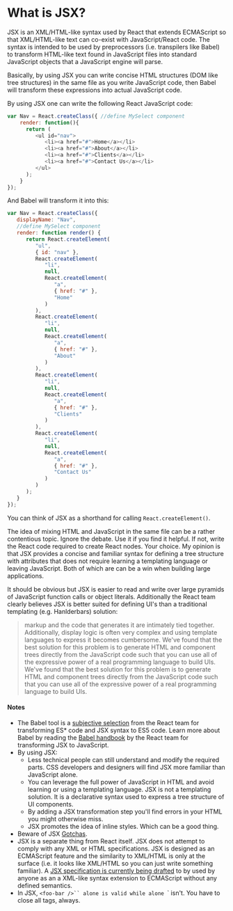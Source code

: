 # What is JSX?

JSX is an XML/HTML-like syntax used by React that extends ECMAScript so that XML/HTML-like text can co-exist with JavaScript/React code. The syntax is intended to be used by preprocessors (i.e. transpilers like Babel) to transform HTML-like text found in JavaScript files into standard JavaScript objects that a JavaScript engine will parse.

Basically, by using JSX you can write concise HTML structures (DOM like tree structures) in the same file as you write JavaScript code, then Babel will transform these expressions into actual JavaScript code.

By using JSX one can write the following React JavaScript code:

```js
var Nav = React.createClass({ //define MySelect component
    render: function(){
      return ( 
         <ul id="nav">
            <li><a href="#">Home</a></li>
            <li><a href="#">About</a></li>
            <li><a href="#">Clients</a></li>
            <li><a href="#">Contact Us</a></li>
         </ul>
      );
    }
});
```

And Babel will transform it into this:

```js
var Nav = React.createClass({
   displayName: "Nav",
   //define MySelect component
   render: function render() {
      return React.createElement(
         "ul",
         { id: "nav" },
         React.createElement(
            "li",
            null,
            React.createElement(
               "a",
               { href: "#" },
               "Home"
            )
         ),
         React.createElement(
            "li",
            null,
            React.createElement(
               "a",
               { href: "#" },
               "About"
            )
         ),
         React.createElement(
            "li",
            null,
            React.createElement(
               "a",
               { href: "#" },
               "Clients"
            )
         ),
         React.createElement(
            "li",
            null,
            React.createElement(
               "a",
               { href: "#" },
               "Contact Us"
            )
         )
      );
   }
});
```

You can think of JSX as a shorthand for calling `React.createElement()`.

The idea of mixing HTML and JavaScript in the same file can be a rather contentious topic. Ignore the debate. Use it if you find it helpful. If not, write the React code required to create React nodes. Your choice. My opinion is that JSX provides a concise and familiar syntax for defining a tree structure with attributes that does not require learning a templating language or leaving JavaScript. Both of which are can be a win when building large applications.

 It should be obvious but JSX is easier to read and write over large pyramids of JavaScript function calls or object literals. Additionally the React team clearly believes JSX is better suited for defining UI's than a traditional templating (e.g. Hanlderbars) solution: 

 > markup and the code that generates it are intimately tied together. Additionally, display logic is often very complex and using template languages to express it becomes cumbersome. We've found that the best solution for this problem is to generate HTML and component trees directly from the JavaScript code such that you can use all of the expressive power of a real programming language to build UIs. We've found that the best solution for this problem is to generate HTML and component trees directly from the JavaScript code such that you can use all of the expressive power of a real programming language to build UIs.
 > 

#### Notes


* The Babel tool is a [subjective selection](https://facebook.github.io/react/blog/2015/09/10/react-v0.14-rc1.html#compiler-optimizations) from the React team for transforming ES* code and JSX syntax to ES5 code. Learn more about Babel by reading the [Babel handbook](https://github.com/thejameskyle/babel-handbook/blob/master/translations/en/user-handbook.md) by the React team for transforming JSX to JavaScript.
* By using JSX:
    * Less technical people can still understand and modify the required parts. CSS developers and designers will find JSX more familiar than JavaScript alone.
    * You can leverage the full power of JavaScript in HTML and avoid learning or using a templating language. JSX is not a templating solution. It is a declarative syntax used to express a tree structure of UI components.
    * By adding a JSX transformation step you'll find errors in your HTML you might otherwise miss.
    * JSX promotes the idea of inline styles. Which can be a good thing.
* Beware of JSX [Gotchas](http://facebook.github.io/react/docs/jsx-gotchas.html).
* JSX is a separate thing from React itself. JSX does not attempt to comply with any XML or HTML specifications. JSX is designed as an ECMAScript feature and the similarity to XML/HTML is only at the surface (i.e. it looks like XML/HTML so you can just write something familiar). A [JSX specification is currently being drafted](https://facebook.github.io/jsx/) to by used by anyone as an a XML-like syntax extension to ECMAScript without any defined semantics.
* In JSX, `<foo-bar />`` alone is valid while alone `<foo-bar>` isn't. You have to close all tags, always.





